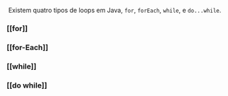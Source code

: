 
 Existem quatro tipos de loops em Java, `for`, `forEach`, `while`, e `do...while`.

### [[for]] 

### [[for-Each]]

### [[while]] 

### [[do while]]

